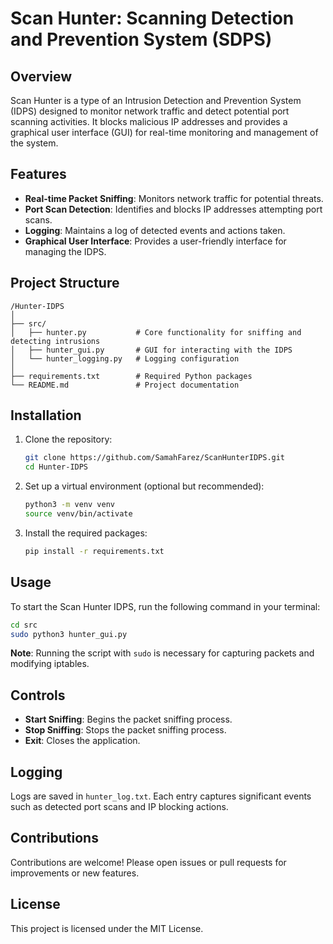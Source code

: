 # Scan Hunter: Scanning Detection and Prevention System (SDPS)

## Overview
Scan Hunter is a type of an Intrusion Detection and Prevention System (IDPS) designed to monitor network traffic and detect potential port scanning activities. It blocks malicious IP addresses and provides a graphical user interface (GUI) for real-time monitoring and management of the system.

## Features
- **Real-time Packet Sniffing**: Monitors network traffic for potential threats.
- **Port Scan Detection**: Identifies and blocks IP addresses attempting port scans.
- **Logging**: Maintains a log of detected events and actions taken.
- **Graphical User Interface**: Provides a user-friendly interface for managing the IDPS.

## Project Structure
```
/Hunter-IDPS
│
├── src/
│   ├── hunter.py           # Core functionality for sniffing and detecting intrusions
│   ├── hunter_gui.py       # GUI for interacting with the IDPS
│   └── hunter_logging.py   # Logging configuration
│
├── requirements.txt        # Required Python packages
└── README.md               # Project documentation
```

## Installation
1. Clone the repository:
   ```bash
   git clone https://github.com/SamahFarez/ScanHunterIDPS.git
   cd Hunter-IDPS
   ```

2. Set up a virtual environment (optional but recommended):
   ```bash
   python3 -m venv venv
   source venv/bin/activate
   ```

3. Install the required packages:
   ```bash
   pip install -r requirements.txt
   ```

## Usage
To start the Scan Hunter IDPS, run the following command in your terminal:
```bash
cd src
sudo python3 hunter_gui.py
```

**Note**: Running the script with `sudo` is necessary for capturing packets and modifying iptables.

## Controls
- **Start Sniffing**: Begins the packet sniffing process.
- **Stop Sniffing**: Stops the packet sniffing process.
- **Exit**: Closes the application.

## Logging
Logs are saved in `hunter_log.txt`. Each entry captures significant events such as detected port scans and IP blocking actions.

## Contributions
Contributions are welcome! Please open issues or pull requests for improvements or new features.

## License
This project is licensed under the MIT License.
